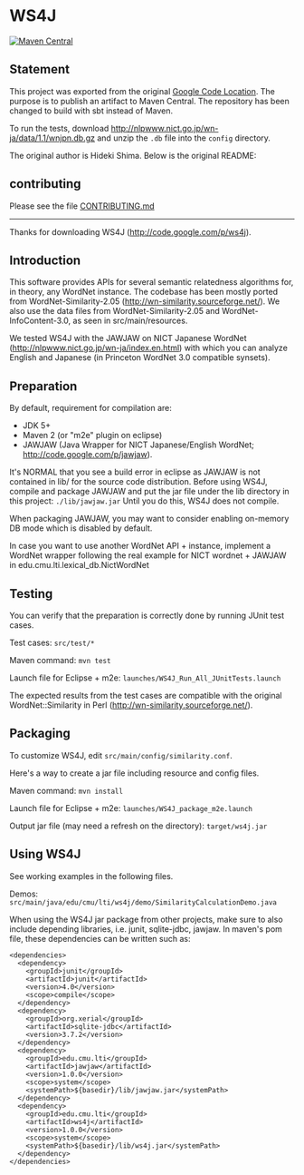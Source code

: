 # WS4J

[![Maven Central](https://maven-badges.herokuapp.com/maven-central/de.sciss/ws4j/badge.svg)](https://maven-badges.herokuapp.com/maven-central/de.sciss/ws4j)

## Statement

This project was exported from the original [Google Code Location](http://code.google.com/p/ws4j).
The purpose is to publish an artifact to Maven Central. The repository has been changed to
build with sbt instead of Maven.

To run the tests, download http://nlpwww.nict.go.jp/wn-ja/data/1.1/wnjpn.db.gz
and unzip the `.db` file into the `config` directory.

The original author is Hideki Shima. Below is the original README:

## contributing

Please see the file [CONTRIBUTING.md](CONTRIBUTING.md)

----

Thanks for downloading WS4J (http://code.google.com/p/ws4j).

## Introduction

This software provides APIs for several semantic relatedness 
algorithms for, in theory, any WordNet instance. The codebase
has been mostly ported from WordNet-Similarity-2.05 
(http://wn-similarity.sourceforge.net/). We also use the data 
files from WordNet-Similarity-2.05 and WordNet-InfoContent-3.0, 
as seen in src/main/resources. 

We tested WS4J with the JAWJAW on NICT Japanese 
WordNet (http://nlpwww.nict.go.jp/wn-ja/index.en.html) 
with which you can analyze English and Japanese (in 
Princeton WordNet 3.0 compatible synsets).

## Preparation

By default, requirement for compilation are:

 - JDK 5+ 
 - Maven 2 (or "m2e" plugin on eclipse)
 - JAWJAW (Java Wrapper for NICT Japanese/English WordNet; http://code.google.com/p/jawjaw).

It's NORMAL that you see a build error in eclipse as JAWJAW is 
not contained in lib/ for the source code distribution.
Before using WS4J, compile and package JAWJAW and put the
jar file under the lib directory in this project: `./lib/jawjaw.jar`
Until you do this, WS4J does not compile.

When packaging JAWJAW, you may want to consider enabling
on-memory DB mode which is disabled by default.

In case you want to use another WordNet API + instance, 
implement a WordNet wrapper following the real example for NICT wordnet + JAWJAW 
in edu.cmu.lti.lexical_db.NictWordNet

## Testing

You can verify that the preparation is correctly done by running
JUnit test cases. 

Test cases:
  `src/test/*`
   
Maven command:
  `mvn test`

Launch file for Eclipse + m2e:
  `launches/WS4J_Run_All_JUnitTests.launch`

The expected results from the test cases are compatible with the 
original WordNet::Similarity in Perl (http://wn-similarity.sourceforge.net/).

## Packaging

To customize WS4J, edit `src/main/config/similarity.conf`.

Here's a way to create a jar file including resource and config files.

Maven command:
  `mvn install`

Launch file for Eclipse + m2e:
  `launches/WS4J_package_m2e.launch`

Output jar file (may need a refresh on the directory):
  `target/ws4j.jar`
  
## Using WS4J

See working examples in the following files.

Demos:
  `src/main/java/edu/cmu/lti/ws4j/demo/SimilarityCalculationDemo.java`

When using the WS4J jar package from other projects, make sure to 
also include depending libraries, i.e. junit, sqlite-jdbc, jawjaw.
In maven's pom file, these dependencies can be written such as: 

    <dependencies>
      <dependency>
        <groupId>junit</groupId>
        <artifactId>junit</artifactId>
        <version>4.0</version>
        <scope>compile</scope>
      </dependency>
      <dependency>
        <groupId>org.xerial</groupId>
        <artifactId>sqlite-jdbc</artifactId>
        <version>3.7.2</version>
      </dependency>
      <dependency>
        <groupId>edu.cmu.lti</groupId>
        <artifactId>jawjaw</artifactId>
        <version>1.0.0</version>
        <scope>system</scope> 
        <systemPath>${basedir}/lib/jawjaw.jar</systemPath>
      </dependency>
      <dependency>
        <groupId>edu.cmu.lti</groupId>
        <artifactId>ws4j</artifactId>
        <version>1.0.0</version>
        <scope>system</scope> 
        <systemPath>${basedir}/lib/ws4j.jar</systemPath>
      </dependency>
    </dependencies> 
